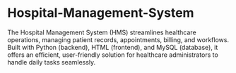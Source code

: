 # Hospital-Management-System
The Hospital Management System (HMS) streamlines healthcare operations, managing patient records, appointments, billing, and workflows. Built with Python (backend), HTML (frontend), and MySQL (database), it offers an efficient, user-friendly solution for healthcare administrators to handle daily tasks seamlessly.
